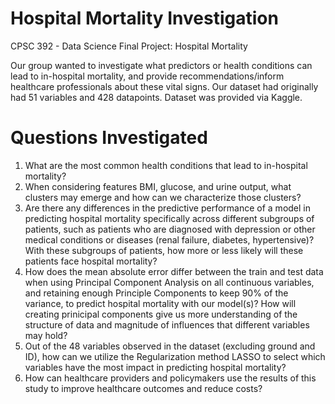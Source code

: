 # Hospital Mortality Investigation 
CPSC 392 - Data Science Final Project: Hospital Mortality 

Our group wanted to investigate what predictors or health conditions can lead to in-hospital mortality, and provide recommendations/inform healthcare professionals about these vital signs. Our dataset had originally had 51 variables and 428 datapoints. Dataset was provided via Kaggle.

# Questions Investigated
1) What are the most common health conditions that lead to in-hospital mortality?
2) When considering features BMI, glucose, and urine output, what clusters may emerge and how can we characterize those clusters?
3) Are there any differences in the predictive performance of a model in predicting hospital mortality specifically across different subgroups of patients, such as patients who are diagnosed with depression or other medical conditions or diseases (renal failure, diabetes, hypertensive)? With these subgroups of patients, how more or less likely will these patients face hospital mortality?
4) How does the mean absolute error differ between the train and test data when using Principal Component Analysis on all continuous variables, and retaining enough Principle Components to keep 90% of the variance, to predict hospital mortality with our model(s)? How will creating prinicipal components give us more understanding of the structure of data and magnitude of influences that different variables may hold?
5) Out of the 48 variables observed in the dataset (excluding ground and ID), how can we utilize the Regularization method LASSO to select which variables have the most impact in predicting hospital mortality?
6) How can healthcare providers and policymakers use the results of this study to improve healthcare outcomes and reduce costs?

